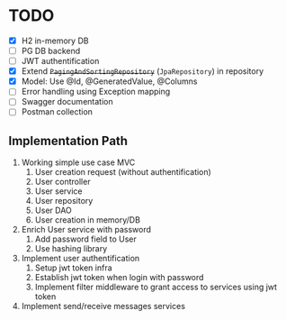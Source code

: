 # TODO

- [x] H2 in-memory DB
- [ ] PG DB backend
- [ ] JWT authentification
- [x] Extend ~~`PagingAndSortingRepository`~~ (`JpaRepository`) in repository
- [x] Model: Use @Id, @GeneratedValue, @Columns
- [ ] Error handling using Exception mapping
- [ ] Swagger documentation
- [ ] Postman collection

## Implementation Path

1. Working simple use case MVC
   1. User creation request (without authentification)
   2. User controller
   3. User service
   4. User repository
   5. User DAO
   6. User creation in memory/DB
2. Enrich User service with password
   1. Add password field to User
   2. Use hashing library
3. Implement user authentification
   1. Setup jwt token infra
   2. Establish jwt token when login with password
   3. Implement filter middleware to grant access to services using jwt token
4. Implement send/receive messages services
